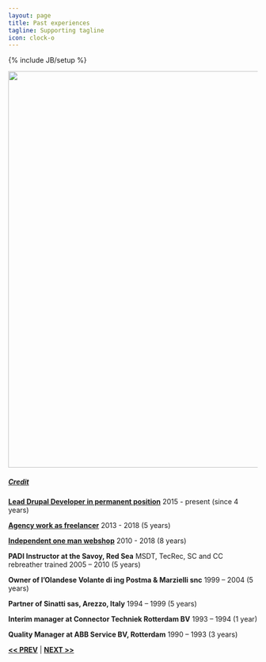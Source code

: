 ```yaml
---
layout: page
title: Past experiences
tagline: Supporting tagline
icon: clock-o
---
```

{% include JB/setup %}

<a href="https://www.flickr.com/photos/zunami/2931956797" title="View photo on Flickr" target="_blank"><img src="https://farm4.staticflickr.com/3250/2931956797_0f2a7ab0cc_b.jpg" style="width: 800px;"></a><br />
<h5><a href="https://www.flickr.com/people/zunami/" title="View user on Flickr" target="_blank">Credit</a></h5> 

**[Lead Drupal Developer in permanent position](/work.html#permanent)**
2015 - present (since 4 years)

**[Agency work as freelancer](/work.html#agency)**
2013 - 2018 (5 years)

**[Independent one man webshop](/work.html#webshop)**
2010 - 2018 (8 years)

**PADI Instructor at the Savoy, Red Sea**
MSDT, TecRec, SC and CC rebreather trained
2005 – 2010 (5 years)

**Owner of l’Olandese Volante di ing Postma & Marzielli snc**
1999 – 2004 (5 years)

**Partner of Sinatti sas, Arezzo, Italy**
1994 – 1999 (5 years)

**Interim manager at Connector Techniek Rotterdam BV**
1993 – 1994 (1 year)

**Quality Manager at ABB Service BV, Rotterdam**
1990 – 1993 (3 years)

<a href="/edu.html#top" title="Education"><b><< PREV</b></a> &#124; <a href="/#top" title="Home"><b>NEXT >></b></a>
